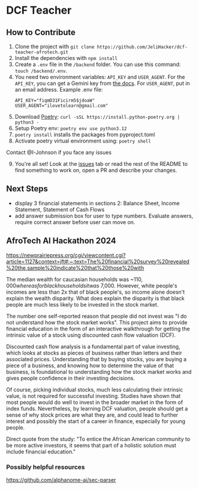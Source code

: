 # DCF Teacher
## How to Contribute
1. Clone the project with `git clone https://github.com/JeliHacker/dcf-teacher-afrotech.git`
2. Install the dependencies with `npm install`
3. Create a `.env` file in the `/backend` folder. You can use this command: `touch /backend/.env`.
4. You need two environment variables: `API_KEY` and `USER_AGENT`. For the `API_KEY`, you can get a Gemini key from [the docs](https://ai.google.dev/gemini-api/docs/api-key). For `USER_AGENT`, put in an email address. 
    Example .env file:
    ```
    API_KEY="fiqmD31Ficirm5$jdoaW"
    USER_AGENT="ilovetolearn@gmail.com"
    ```
5. Download [Poetry](https://python-poetry.org):  `curl -sSL https://install.python-poetry.org | python3 -`
6. Setup Poetry env: `poetry env use python3.12`
7. `poetry install` installs the packages from pyproject.toml
8. Activate poetry virtual environment using: `poetry shell`

Contact @I-Johnson if you face any issues

9. You're all set! Look at the [issues](https://github.com/JeliHacker/dcf-teacher-afrotech/issues) tab or read the rest of the README to find something to work on, open a PR and describe your changes. 
## Next Steps
- display 3 financial statements in sections 2: Balance Sheet, Income Statement, Statement of Cash Flows
- add answer submission box for user to type numbers. Evaluate answers, require correct answer before user can move on.

  
## AfroTech AI Hackathon 2024


https://newprairiepress.org/cgi/viewcontent.cgi?article=1127&context=jft#:~:text=The%20financial%20survey%20revealed%20the,sample%20indicate%20that%20those%20with

The median wealth for caucasian households was ~$110,000 whereas for black households it was ~$7,000. However, white people's incomes are less than 2x that of black people's, so income alone doesn't explain the wealth disparity. What does explain the disparity is that black people are much less likely to be invested in the stock market.

The number one self-reported reason that people did not invest was "I do not understand how the stock market works". This project aims to provide financial education in the form of an interactive walkthrough for getting the intrinsic value of a stock using discounted cash flow valuation (DCF). 

Discounted cash flow analysis is a fundamental part of value investing, which looks at stocks as pieces of business rather than letters and their associated prices. Understanding that by buying stocks, you are buying a piece of a business, and knowing how to determine the value of that business, is foundational to understanding how the stock market works and gives people confidence in their investing decisions. 

Of course, picking individual stocks, much less calculating their intrinsic value, is not required for successful investing. Studies have shown that most people would do well to invest in the broader market in the form of index funds. Nevertheless, by learning DCF valuation, people should get a sense of why stock prices are what they are, and could lead to further interest and possibly the start of a career in finance, especially for young people.

Direct quote from the study: "To entice the African American community to be more active investors, it seems that
part of a holistic solution must include financial education."

### Possibly helpful resources
https://github.com/alphanome-ai/sec-parser